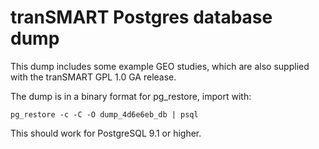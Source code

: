 # tranSMART Postgres database dump

This dump includes some example GEO studies, which are also supplied
with the tranSMART GPL 1.0 GA release.

The dump is in a binary format for pg_restore, import with:

	pg_restore -c -C -O dump_4d6e6eb_db | psql

This should work for PostgreSQL 9.1 or higher.
